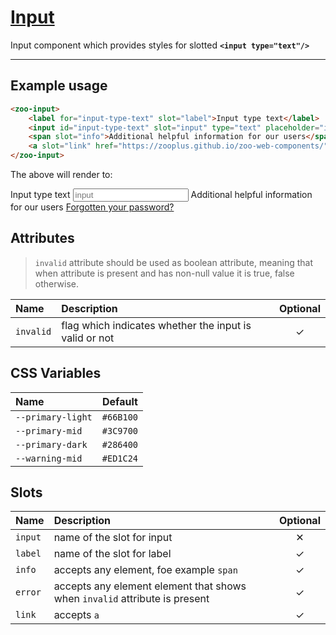 # [Input](#input)

Input component which provides styles for slotted **`<input type="text"/>`**

***

## Example usage

```HTML
<zoo-input>
	<label for="input-type-text" slot="label">Input type text</label>
	<input id="input-type-text" slot="input" type="text" placeholder="input"/>
	<span slot="info">Additional helpful information for our users</span>
	<a slot="link" href="https://zooplus.github.io/zoo-web-components/" target="about:blank">Forgotten your password?</a>
</zoo-input>
```

The above will render to:

<zoo-input>
	<label for="input-type-text" slot="label">Input type text</label>
	<input id="input-type-text" slot="input" type="text" placeholder="input"/>
	<span slot="info">Additional helpful information for our users</span>
	<a slot="link" href="https://zooplus.github.io/zoo-web-components/" target="about:blank">Forgotten your password?</a>
</zoo-input>

## Attributes

> `invalid` attribute should be used as boolean attribute, meaning that when attribute is present and has non-null value it is true, false otherwise.

| **Name**  | **Description**                                        | **Optional** |
| :-------- | :----------------------------------------------------- | :----------: |
| `invalid` | flag which indicates whether the input is valid or not |   &#10003;   |

## CSS Variables

| **Name**          | **Default** |
| :---------------- | :---------: |
| `--primary-light` |  `#66B100`  |
| `--primary-mid`   |  `#3C9700`  |
| `--primary-dark`  |  `#286400`  |
| `--warning-mid`   |  `#ED1C24`  |

## Slots

| **Name** | **Description**                                                            | **Optional** |
| :------- | :------------------------------------------------------------------------- | :----------: |
| `input`  | name of the slot for input                                                 |   &#10005;   |
| `label`  | name of the slot for label                                                 |   &#10003;   |
| `info`   | accepts any element, foe example `span`                                    |   &#10003;   |
| `error`  | accepts any element element that shows when `invalid` attribute is present |   &#10003;   |
| `link`   | accepts `a`                                                                |   &#10003;   |
